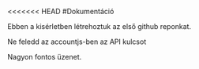 <<<<<<< HEAD
#Dokumentáció

Ebben a kisérletben létrehoztuk az első github reponkat.

Ne feledd az accountjs-ben az API kulcsot


Nagyon fontos üzenet.

